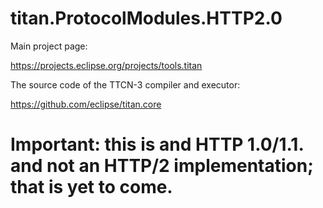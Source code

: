 # titan.ProtocolModules.HTTP2.0

Main project page:

https://projects.eclipse.org/projects/tools.titan

The source code of the TTCN-3 compiler and executor:

https://github.com/eclipse/titan.core

# Important: this is and HTTP 1.0/1.1. and not an HTTP/2 implementation; that is yet to come. 

